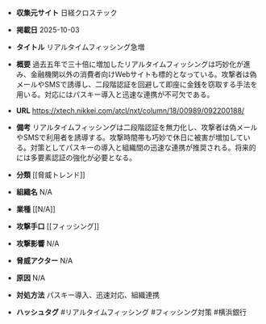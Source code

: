 - **収集元サイト**
日経クロステック

- **掲載日**
2025-10-03

- **タイトル**
リアルタイムフィッシング急増

- **概要**
過去五年で三十倍に増加したリアルタイムフィッシングは巧妙化が進み、金融機関以外の消費者向けWebサイトも標的となっている。攻撃者は偽メールやSMSで誘導し、二段階認証を回避して即座に金銭を窃取する手法を用いる。対応にはパスキー導入と迅速な連携が不可欠である。

- **URL**
https://xtech.nikkei.com/atcl/nxt/column/18/00989/092200188/

- **備考**
リアルタイムフィッシングは二段階認証を無力化し、攻撃者は偽メールやSMSで利用者を誘導する。攻撃時間帯も巧妙で休日に被害が増加している。対策としてパスキーの導入と組織間の迅速な連携が推奨される。将来的には多要素認証の強化が必要となる。

- **分類**
[[脅威トレンド]]

- **組織名**
N/A

- **業種**
[[N/A]]

- **攻撃手口**
[[フィッシング]]

- **攻撃影響**
N/A

- **脅威アクター**
N/A

- **原因**
N/A

- **対処方法**
パスキー導入、迅速対応、組織連携

- **ハッシュタグ**
#リアルタイムフィッシング #フィッシング対策 #横浜銀行
